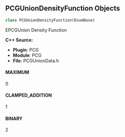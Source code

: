 ## PCGUnionDensityFunction Objects

```python
class PCGUnionDensityFunction(EnumBase)
```

EPCGUnion Density Function

**C++ Source:**

- **Plugin**: PCG
- **Module**: PCG
- **File**: PCGUnionData.h

<a id="unreal.PCGUnionDensityFunction.MAXIMUM"></a>

#### MAXIMUM

0

<a id="unreal.PCGUnionDensityFunction.CLAMPED_ADDITION"></a>

#### CLAMPED_ADDITION

1

<a id="unreal.PCGUnionDensityFunction.BINARY"></a>

#### BINARY

2

<a id="unreal.PCGMetadataBitwiseOperation"></a>